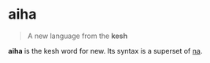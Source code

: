 # aiha

> A new language from the **kesh**

**aiha** is the kesh word for new. Its syntax is a superset of [na](https://github.com/kesh-lang/na).
